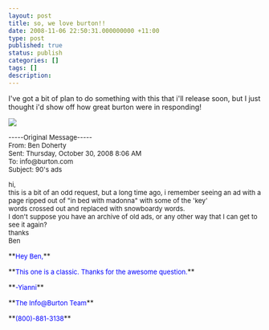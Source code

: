 ```yaml
---
layout: post
title: so, we love burton!!
date: 2008-11-06 22:50:31.000000000 +11:00
type: post
published: true
status: publish
categories: []
tags: []
description:
---
```


<p>I've got a bit of plan to do something with this that i'll release soon, but I just thought i'd show off how great burton were in responding!</p>
<p><img src="{{ site.baseurl }}/assets/Madonna_Ad.jpg" /></p>
<p><font size="2">-----Original Message-----<br />
From: Ben Doherty<br />
Sent: Thursday, October 30, 2008 8:06 AM<br />
To: info@burton.com<br />
Subject: 90's ads</font></p>
<p><font size="2">hi,<br />
this is a bit of an odd request, but a long time ago, i remember seeing an ad with a page ripped out of "in bed with madonna" with some of the 'key'<br />
words crossed out and replaced with snowboardy words.<br />
I don't suppose you have an archive of old ads, or any other way that I can get to see it again?<br />
thanks<br />
Ben</font></p>
<p>**<font color="blue" size="2">Hey Ben,</font>**</p>
<p>**<font color="blue" size="2">This one is a classic. Thanks for the awesome question.</font>**</p>
<p>**<font color="blue" size="2">-Yianni</font>**</p>
<p>**<font color="blue" size="2">The Info@Burton Team</font>**</p>
<p>**<font color="blue" size="2">(800)-881-3138</font>**</p>
